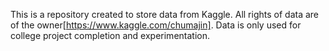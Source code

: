 This is a repository created to store data from Kaggle. All rights of data are of the owner[https://www.kaggle.com/chumajin]. Data is only used for college project completion and experimentation.
